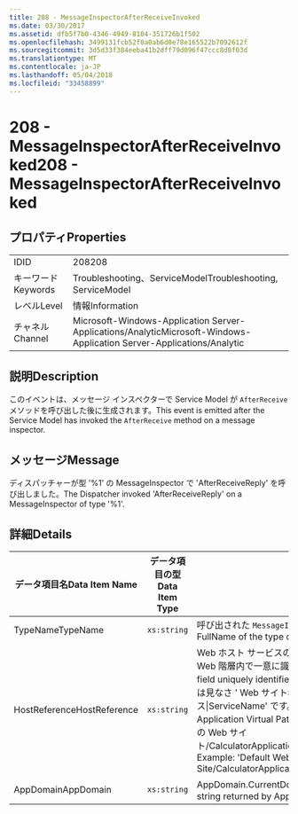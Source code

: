```yaml
---
title: 208 - MessageInspectorAfterReceiveInvoked
ms.date: 03/30/2017
ms.assetid: dfb5f7b0-4346-4949-8104-351726b1f502
ms.openlocfilehash: 3499131fcb52f0a0ab6d0e78e165522b7092612f
ms.sourcegitcommit: 3d5d33f384eeba41b2dff79d096f47ccc8d8f03d
ms.translationtype: MT
ms.contentlocale: ja-JP
ms.lasthandoff: 05/04/2018
ms.locfileid: "33458899"
---
```

# <a name="208---messageinspectorafterreceiveinvoked"></a><span data-ttu-id="2002e-102">208 - MessageInspectorAfterReceiveInvoked</span><span class="sxs-lookup"><span data-stu-id="2002e-102">208 - MessageInspectorAfterReceiveInvoked</span></span>
## <a name="properties"></a><span data-ttu-id="2002e-103">プロパティ</span><span class="sxs-lookup"><span data-stu-id="2002e-103">Properties</span></span>  
  
|||  
|-|-|  
|<span data-ttu-id="2002e-104">ID</span><span class="sxs-lookup"><span data-stu-id="2002e-104">ID</span></span>|<span data-ttu-id="2002e-105">208</span><span class="sxs-lookup"><span data-stu-id="2002e-105">208</span></span>|  
|<span data-ttu-id="2002e-106">キーワード</span><span class="sxs-lookup"><span data-stu-id="2002e-106">Keywords</span></span>|<span data-ttu-id="2002e-107">Troubleshooting、ServiceModel</span><span class="sxs-lookup"><span data-stu-id="2002e-107">Troubleshooting, ServiceModel</span></span>|  
|<span data-ttu-id="2002e-108">レベル</span><span class="sxs-lookup"><span data-stu-id="2002e-108">Level</span></span>|<span data-ttu-id="2002e-109">情報</span><span class="sxs-lookup"><span data-stu-id="2002e-109">Information</span></span>|  
|<span data-ttu-id="2002e-110">チャネル</span><span class="sxs-lookup"><span data-stu-id="2002e-110">Channel</span></span>|<span data-ttu-id="2002e-111">Microsoft-Windows-Application Server-Applications/Analytic</span><span class="sxs-lookup"><span data-stu-id="2002e-111">Microsoft-Windows-Application Server-Applications/Analytic</span></span>|  
  
## <a name="description"></a><span data-ttu-id="2002e-112">説明</span><span class="sxs-lookup"><span data-stu-id="2002e-112">Description</span></span>  
 <span data-ttu-id="2002e-113">このイベントは、メッセージ インスペクターで Service Model が `AfterReceive` メソッドを呼び出した後に生成されます。</span><span class="sxs-lookup"><span data-stu-id="2002e-113">This event is emitted after the Service Model has invoked the `AfterReceive` method on a message inspector.</span></span>  
  
## <a name="message"></a><span data-ttu-id="2002e-114">メッセージ</span><span class="sxs-lookup"><span data-stu-id="2002e-114">Message</span></span>  
 <span data-ttu-id="2002e-115">ディスパッチャーが型 '%1' の MessageInspector で 'AfterReceiveReply' を呼び出しました。</span><span class="sxs-lookup"><span data-stu-id="2002e-115">The Dispatcher invoked 'AfterReceiveReply' on a MessageInspector of type '%1'.</span></span>  
  
## <a name="details"></a><span data-ttu-id="2002e-116">詳細</span><span class="sxs-lookup"><span data-stu-id="2002e-116">Details</span></span>  
  
|<span data-ttu-id="2002e-117">データ項目名</span><span class="sxs-lookup"><span data-stu-id="2002e-117">Data Item Name</span></span>|<span data-ttu-id="2002e-118">データ項目の型</span><span class="sxs-lookup"><span data-stu-id="2002e-118">Data Item Type</span></span>|<span data-ttu-id="2002e-119">説明</span><span class="sxs-lookup"><span data-stu-id="2002e-119">Description</span></span>|  
|--------------------|--------------------|-----------------|  
|<span data-ttu-id="2002e-120">TypeName</span><span class="sxs-lookup"><span data-stu-id="2002e-120">TypeName</span></span>|`xs:string`|<span data-ttu-id="2002e-121">呼び出された `MessageInspector` の型の CLR FullName。</span><span class="sxs-lookup"><span data-stu-id="2002e-121">The CLR FullName of the type of the invoked `MessageInspector`.</span></span>|  
|<span data-ttu-id="2002e-122">HostReference</span><span class="sxs-lookup"><span data-stu-id="2002e-122">HostReference</span></span>|`xs:string`|<span data-ttu-id="2002e-123">Web ホスト サービスの場合は、このフィールドにより、サービスが Web 階層内で一意に識別されます。</span><span class="sxs-lookup"><span data-stu-id="2002e-123">For Web-hosted services, this field uniquely identifies the service in the Web hierarchy.</span></span> <span data-ttu-id="2002e-124">その形式とは見なさ ' Web サイト名アプリケーション仮想パス&#124;サービス仮想パス&#124;ServiceName' です。</span><span class="sxs-lookup"><span data-stu-id="2002e-124">Its format is defined as 'Web Site Name Application Virtual Path&#124;Service Virtual Path&#124;ServiceName'.</span></span> <span data-ttu-id="2002e-125">例: ' 既定の Web サイト/CalculatorApplication&#124;/CalculatorService.svc&#124;CalculatorService'。</span><span class="sxs-lookup"><span data-stu-id="2002e-125">Example: 'Default Web Site/CalculatorApplication&#124;/CalculatorService.svc&#124;CalculatorService'.</span></span>|  
|<span data-ttu-id="2002e-126">AppDomain</span><span class="sxs-lookup"><span data-stu-id="2002e-126">AppDomain</span></span>|`xs:string`|<span data-ttu-id="2002e-127">AppDomain.CurrentDomain.FriendlyName で返される文字列。</span><span class="sxs-lookup"><span data-stu-id="2002e-127">The string returned by AppDomain.CurrentDomain.FriendlyName.</span></span>|
